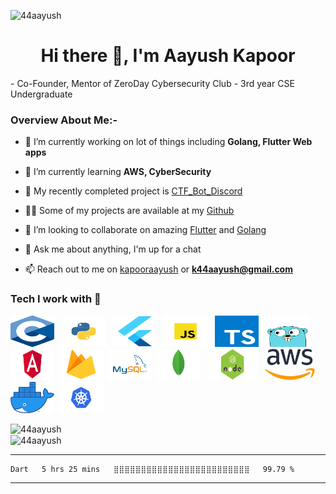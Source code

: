 <p align="left"> <img src="https://komarev.com/ghpvc/?username=44aayush" alt="44aayush" /> </p>

<h1 align="center">Hi there 👋, I'm Aayush Kapoor</h1>
 - Co-Founder, Mentor of ZeroDay Cybersecurity Club
 - 3rd year CSE Undergraduate

<br>

### Overview About Me:-

- 🔭 I’m currently working on lot of things including <strong>Golang, Flutter Web apps</strong>

- 🌱 I’m currently learning **AWS, CyberSecurity**

- 🤔 My recently completed project is [CTF_Bot_Discord](https://github.com/44aayush/CTF_Bot_Discord)

- 👨‍💻 Some of my projects are available at my [Github](https://github.com/44aayush?tab=repositories)

- 👯 I’m looking to collaborate on amazing [Flutter](https://flutter.dev/) and [Golang](https://pkg.go.dev/)

- 💬 Ask me about anything, I'm up for a chat

- 📫 Reach out to me on [kapooraayush](https://www.linkedin.com/in/kapooraayush/) or **k44aayush@gmail.com**

### Tech I work with 🔨
<p>
<img src="https://raw.githubusercontent.com/44aayush/44aayush/master/assets/c.png" alt="c" height="50" width="70"/> &nbsp; 
<img src="https://raw.githubusercontent.com/44aayush/44aayush/master/assets/python.png" alt="python" height="50" width="70"/> &nbsp;
<img src="https://raw.githubusercontent.com/44aayush/44aayush/master/assets/flutter.png" alt="flutter" height="50" width="70"/> &nbsp; 
<img src="https://raw.githubusercontent.com/44aayush/44aayush/master/assets/js.png" alt="js" height="50" width="70"/> &nbsp;
<img src="https://raw.githubusercontent.com/44aayush/44aayush/master/assets/ts.png" alt="ts" height="50" width="70"/> &nbsp;
<img src="https://raw.githubusercontent.com/44aayush/44aayush/master/assets/go.png" alt="go" height="50" width="70"/>&nbsp;
<img src="https://raw.githubusercontent.com/44aayush/44aayush/master/assets/angular.png" alt="angular" height="50" width="70"/>&nbsp;
<img src="https://raw.githubusercontent.com/44aayush/44aayush/master/assets/firebase.png" alt="firebase" height="50" width="70"/>&nbsp;
<img src="https://raw.githubusercontent.com/44aayush/44aayush/master/assets/mysql.png" alt="mysql" height="50" width="70"/>&nbsp;
<img src="https://raw.githubusercontent.com/44aayush/44aayush/master/assets/mongodb.png" alt="mongo" height="50" width="70"/> &nbsp;   
<img src="https://raw.githubusercontent.com/44aayush/44aayush/master/assets/nodejs.png" alt="node" height="50" width="80"/> &nbsp; 
<img src="https://raw.githubusercontent.com/44aayush/44aayush/master/assets/aws.png" alt="aws" height="50" width="80"/> &nbsp; 
<img src="https://raw.githubusercontent.com/44aayush/44aayush/master/assets/docker.png" alt="docker" height="50" width="70"/>&nbsp;
<img src="https://raw.githubusercontent.com/44aayush/44aayush/master/assets/k8.png" alt="k8" height="50" width="70"/>&nbsp;
</p>

<img align="left" src="https://github-readme-stats.vercel.app/api/top-langs/?username=44aayush&layout=compact&hide=html&theme=radical" alt="44aayush" />
<br>
<img align="center" src="https://github-readme-stats.vercel.app/api?username=44aayush&show_icons=true&theme=radical&count_private=true" alt="44aayush" />

-------------------------

<!--START_SECTION:waka-->
```text
Dart   5 hrs 25 mins   ⣿⣿⣿⣿⣿⣿⣿⣿⣿⣿⣿⣿⣿⣿⣿⣿⣿⣿⣿⣿⣿⣿⣿⣿⣿   99.79 % 
```
<!--END_SECTION:waka-->

-------------------------

